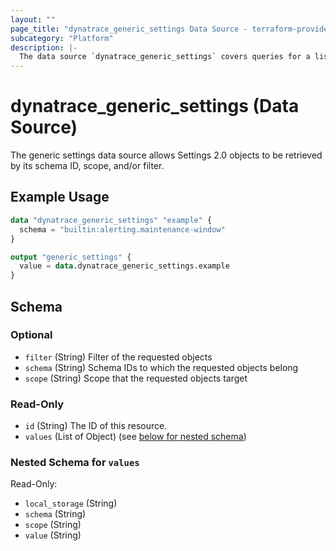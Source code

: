 ```yaml
---
layout: ""
page_title: "dynatrace_generic_settings Data Source - terraform-provider-dynatrace"
subcategory: "Platform"
description: |-
  The data source `dynatrace_generic_settings` covers queries for a list of Settings 2.0 objects
---
```


# dynatrace_generic_settings (Data Source)

The generic settings data source allows Settings 2.0 objects to be retrieved by its schema ID, scope, and/or filter.

## Example Usage

```terraform
data "dynatrace_generic_settings" "example" {
  schema = "builtin:alerting.maintenance-window"
}

output "generic_settings" {
  value = data.dynatrace_generic_settings.example
}
```

<!-- schema generated by tfplugindocs -->
## Schema

### Optional

- `filter` (String) Filter of the requested objects
- `schema` (String) Schema IDs to which the requested objects belong
- `scope` (String) Scope that the requested objects target

### Read-Only

- `id` (String) The ID of this resource.
- `values` (List of Object) (see [below for nested schema](#nestedatt--values))

<a id="nestedatt--values"></a>
### Nested Schema for `values`

Read-Only:

- `local_storage` (String)
- `schema` (String)
- `scope` (String)
- `value` (String)